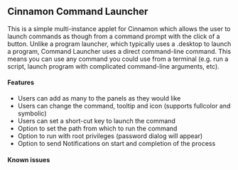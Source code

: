 Cinnamon Command Launcher
-------------------------

This is a simple multi-instance applet for Cinnamon which allows the user to launch commands as though from a command prompt with the click of a button. Unlike a program launcher, which typically uses a .desktop to launch a program, Command Launcher uses a direct command-line command. This means you can use any command you could use from a terminal (e.g. run a script, launch program with complicated command-line arguments, etc).

#### Features
* Users can add as many to the panels as they would like
* Users can change the command, tooltip and icon (supports fullcolor and symbolic)
* Users can set a short-cut key to launch the command
* Option to set the path from which to run the command
* Option to run with root privileges (password dialog will appear)
* Option to send Notifications on start and completion of the process

#### Known issues
